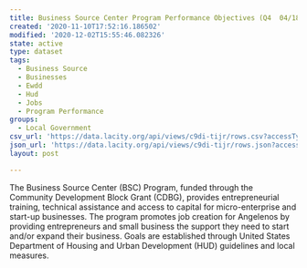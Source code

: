 ```yaml
---
title: Business Source Center Program Performance Objectives (Q4  04/18 - 03/19)
created: '2020-11-10T17:52:16.186502'
modified: '2020-12-02T15:55:46.082326'
state: active
type: dataset
tags:
  - Business Source
  - Businesses
  - Ewdd
  - Hud
  - Jobs
  - Program Performance
groups:
  - Local Government
csv_url: 'https://data.lacity.org/api/views/c9di-tijr/rows.csv?accessType=DOWNLOAD'
json_url: 'https://data.lacity.org/api/views/c9di-tijr/rows.json?accessType=DOWNLOAD'
layout: post

---
```

The Business Source Center (BSC) Program, funded through the Community Development Block Grant (CDBG), provides entrepreneurial training, technical assistance and access to capital for micro-enterprise and start-up businesses.  The program promotes job creation for Angelenos by providing entrepreneurs and small business the support they need to start and/or expand their business.  Goals are established through United States Department of Housing and Urban Development (HUD) guidelines and local measures.
